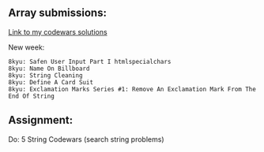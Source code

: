 ## Array submissions:
[Link to my codewars solutions](https://github.com/boobeh123/Codewars)

New week:
```
8kyu: Safen User Input Part I htmlspecialchars
8kyu: Name On Billboard
8kyu: String Cleaning
8kyu: Define A Card Suit
8kyu: Exclamation Marks Series #1: Remove An Exclamation Mark From The End Of String
```

## Assignment:
Do: 5 String Codewars 
(search string problems)
